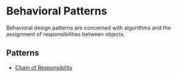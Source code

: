 # Behavioral Patterns

Behavioral design patterns are concerned with algorithms and the assignment of responsibilities between objects.

## Patterns

- [Chain of Responsibility](chain_responsibility/README.md)